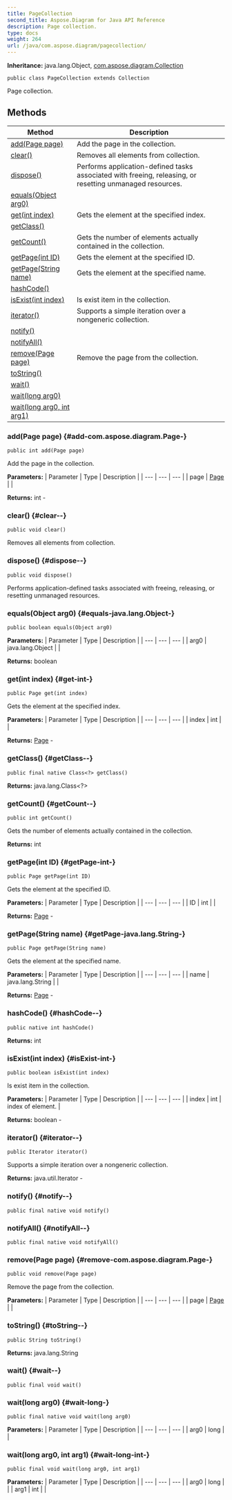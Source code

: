 ```yaml
---
title: PageCollection
second_title: Aspose.Diagram for Java API Reference
description: Page collection.
type: docs
weight: 264
url: /java/com.aspose.diagram/pagecollection/
---
```


**Inheritance:**
java.lang.Object, [com.aspose.diagram.Collection](../../com.aspose.diagram/collection)
```
public class PageCollection extends Collection
```

Page collection.
## Methods

| Method | Description |
| --- | --- |
| [add(Page page)](#add-com.aspose.diagram.Page-) | Add the page in the collection. |
| [clear()](#clear--) | Removes all elements from collection. |
| [dispose()](#dispose--) | Performs application-defined tasks associated with freeing, releasing, or resetting unmanaged resources. |
| [equals(Object arg0)](#equals-java.lang.Object-) |  |
| [get(int index)](#get-int-) | Gets the element at the specified index. |
| [getClass()](#getClass--) |  |
| [getCount()](#getCount--) | Gets the number of elements actually contained in the collection. |
| [getPage(int ID)](#getPage-int-) | Gets the element at the specified ID. |
| [getPage(String name)](#getPage-java.lang.String-) | Gets the element at the specified name. |
| [hashCode()](#hashCode--) |  |
| [isExist(int index)](#isExist-int-) | Is exist item in the collection. |
| [iterator()](#iterator--) | Supports a simple iteration over a nongeneric collection. |
| [notify()](#notify--) |  |
| [notifyAll()](#notifyAll--) |  |
| [remove(Page page)](#remove-com.aspose.diagram.Page-) | Remove the page from the collection. |
| [toString()](#toString--) |  |
| [wait()](#wait--) |  |
| [wait(long arg0)](#wait-long-) |  |
| [wait(long arg0, int arg1)](#wait-long-int-) |  |
### add(Page page) {#add-com.aspose.diagram.Page-}
```
public int add(Page page)
```


Add the page in the collection.

**Parameters:**
| Parameter | Type | Description |
| --- | --- | --- |
| page | [Page](../../com.aspose.diagram/page) |  |

**Returns:**
int - 
### clear() {#clear--}
```
public void clear()
```


Removes all elements from collection.

### dispose() {#dispose--}
```
public void dispose()
```


Performs application-defined tasks associated with freeing, releasing, or resetting unmanaged resources.

### equals(Object arg0) {#equals-java.lang.Object-}
```
public boolean equals(Object arg0)
```




**Parameters:**
| Parameter | Type | Description |
| --- | --- | --- |
| arg0 | java.lang.Object |  |

**Returns:**
boolean
### get(int index) {#get-int-}
```
public Page get(int index)
```


Gets the element at the specified index.

**Parameters:**
| Parameter | Type | Description |
| --- | --- | --- |
| index | int |  |

**Returns:**
[Page](../../com.aspose.diagram/page) - 
### getClass() {#getClass--}
```
public final native Class<?> getClass()
```




**Returns:**
java.lang.Class<?>
### getCount() {#getCount--}
```
public int getCount()
```


Gets the number of elements actually contained in the collection.

**Returns:**
int
### getPage(int ID) {#getPage-int-}
```
public Page getPage(int ID)
```


Gets the element at the specified ID.

**Parameters:**
| Parameter | Type | Description |
| --- | --- | --- |
| ID | int |  |

**Returns:**
[Page](../../com.aspose.diagram/page) - 
### getPage(String name) {#getPage-java.lang.String-}
```
public Page getPage(String name)
```


Gets the element at the specified name.

**Parameters:**
| Parameter | Type | Description |
| --- | --- | --- |
| name | java.lang.String |  |

**Returns:**
[Page](../../com.aspose.diagram/page) - 
### hashCode() {#hashCode--}
```
public native int hashCode()
```




**Returns:**
int
### isExist(int index) {#isExist-int-}
```
public boolean isExist(int index)
```


Is exist item in the collection.

**Parameters:**
| Parameter | Type | Description |
| --- | --- | --- |
| index | int | index of element. |

**Returns:**
boolean - 
### iterator() {#iterator--}
```
public Iterator iterator()
```


Supports a simple iteration over a nongeneric collection.

**Returns:**
java.util.Iterator - 
### notify() {#notify--}
```
public final native void notify()
```




### notifyAll() {#notifyAll--}
```
public final native void notifyAll()
```




### remove(Page page) {#remove-com.aspose.diagram.Page-}
```
public void remove(Page page)
```


Remove the page from the collection.

**Parameters:**
| Parameter | Type | Description |
| --- | --- | --- |
| page | [Page](../../com.aspose.diagram/page) |  |

### toString() {#toString--}
```
public String toString()
```




**Returns:**
java.lang.String
### wait() {#wait--}
```
public final void wait()
```




### wait(long arg0) {#wait-long-}
```
public final native void wait(long arg0)
```




**Parameters:**
| Parameter | Type | Description |
| --- | --- | --- |
| arg0 | long |  |

### wait(long arg0, int arg1) {#wait-long-int-}
```
public final void wait(long arg0, int arg1)
```




**Parameters:**
| Parameter | Type | Description |
| --- | --- | --- |
| arg0 | long |  |
| arg1 | int |  |

